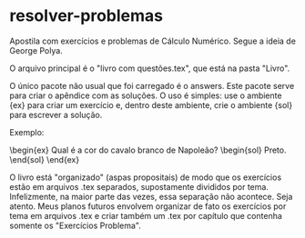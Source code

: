 # resolver-problemas
Apostila com exercícios e problemas de Cálculo Numérico. Segue a ideia de George Polya.

O arquivo principal é o "livro com questões.tex", que está na pasta "Livro". 

O único pacote não usual que foi carregado é o answers. Este pacote serve para criar o apêndice com as soluções. O uso é simples: use o ambiente {ex} para criar um exercício e, dentro deste ambiente, crie o ambiente {sol} para escrever a solução.

Exemplo:

\begin{ex}
  Qual é a cor do cavalo branco de Napoleão?
  \begin{sol}
    Preto.
  \end{sol}
\end{ex}

O livro está "organizado" (aspas propositais) de modo que os exercícios estão em arquivos .tex separados, supostamente divididos por tema. Infelizmente, na maior parte das vezes, essa separação não acontece. Seja atento. Meus planos futuros envolvem organizar de fato os exercícios por tema em arquivos .tex e criar também um .tex por capítulo que contenha somente os "Exercícios Problema".
